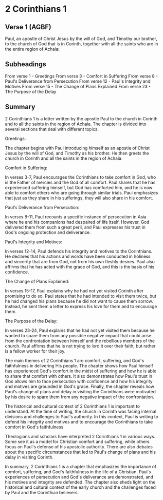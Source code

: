# 2 Corinthians 1

## Verse 1 (AGBF)

Paul, an apostle of Christ Jesus by the will of God, and Timothy our brother, to the church of God that is in Corinth, together with all the saints who are in the entire region of Achaia:

## Subheadings

From verse 1 - Greetings
From verse 3 - Comfort in Suffering
From verse 8 - Paul's Deliverance from Persecution
From verse 12 - Paul's Integrity and Motives
From verse 15 - The Change of Plans Explained
From verse 23 - The Purpose of the Delay

## Summary

2 Corinthians 1 is a letter written by the apostle Paul to the church in Corinth and to all the saints in the region of Achaia. The chapter is divided into several sections that deal with different topics.

Greetings:

The chapter begins with Paul introducing himself as an apostle of Christ Jesus by the will of God, and Timothy as his brother. He then greets the church in Corinth and all the saints in the region of Achaia.

Comfort in Suffering:

In verses 3-7, Paul encourages the Corinthians to take comfort in God, who is the Father of mercies and the God of all comfort. Paul shares that he has experienced suffering himself, but God has comforted him, and he is now able to comfort others who are going through similar trials. Paul emphasizes that just as they share in his sufferings, they will also share in his comfort.

Paul's Deliverance from Persecution:

In verses 8-11, Paul recounts a specific instance of persecution in Asia where he and his companions had despaired of life itself. However, God delivered them from such a great peril, and Paul expresses his trust in God's ongoing protection and deliverance.

Paul's Integrity and Motives:

In verses 12-14, Paul defends his integrity and motives to the Corinthians. He declares that his actions and words have been conducted in holiness and sincerity that are from God, not from his own fleshly desires. Paul also affirms that he has acted with the grace of God, and this is the basis of his confidence.

The Change of Plans Explained:

In verses 15-17, Paul explains why he had not yet visited Corinth after promising to do so. Paul states that he had intended to visit them twice, but he had changed his plans because he did not want to cause them sorrow. Instead, he sent them a letter to express his love for them and to encourage them.

The Purpose of the Delay:

In verses 23-24, Paul explains that he had not yet visited them because he wanted to spare them from any possible negative impact that could arise from the confrontation between himself and the rebellious members of the church. Paul affirms that he is not trying to lord it over their faith, but rather is a fellow worker for their joy.

The main themes of 2 Corinthians 1 are comfort, suffering, and God's faithfulness in delivering His people. The chapter shows how Paul himself has experienced God's comfort in the midst of suffering and how he is able to share that comfort with others. It also demonstrates how Paul's trust in God allows him to face persecution with confidence and how his integrity and motives are grounded in God's grace. Finally, the chapter reveals how Paul's change of plans and delay in visiting the Corinthians were motivated by his desire to spare them from any negative impact of the confrontation.

The historical and cultural context of 2 Corinthians 1 is important to understand. At the time of writing, the church in Corinth was facing internal divisions and challenges to Paul's authority. In this context, Paul is writing to defend his integrity and motives and to encourage the Corinthians to take comfort in God's faithfulness.

Theologians and scholars have interpreted 2 Corinthians 1 in various ways. Some see it as a model for Christian comfort and suffering, while others focus on Paul's defense of his apostolic authority. There are also debates about the specific circumstances that led to Paul's change of plans and his delay in visiting Corinth.

In summary, 2 Corinthians 1 is a chapter that emphasizes the importance of comfort, suffering, and God's faithfulness in the life of a Christian. Paul's experiences of persecution and God's deliverance are demonstrated, and his motives and integrity are defended. The chapter also sheds light on the historical and cultural context of the early church and the challenges faced by Paul and the Corinthian believers.